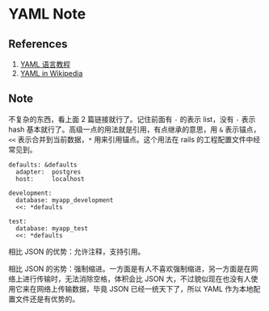 # YAML Note

## References

1. [YAML 语言教程](http://www.ruanyifeng.com/blog/2016/07/yaml.html)
1. [YAML in Wikipedia](https://zh.wikipedia.org/wiki/YAML)

## Note

不复杂的东西，看上面 2 篇链接就行了。记住前面有 `-` 的表示 list，没有 `-` 表示 hash 基本就行了。高级一点的用法就是引用，有点继承的意思，用 `&` 表示锚点，`<<` 表示合并到当前数据，`*` 用来引用锚点。这个用法在 rails 的工程配置文件中经常见到。

    defaults: &defaults
      adapter:  postgres
      host:     localhost

    development:
      database: myapp_development
      <<: *defaults

    test:
      database: myapp_test
      <<: *defaults

相比 JSON 的优势：允许注释，支持引用。

相比 JSON 的劣势：强制缩进。一方面是有人不喜欢强制缩进，另一方面是在网络上进行传输时，无法消除空格，体积会比 JSON 大，不过貌似现在也没有人使用它来在网络上传输数据，毕竟 JSON 已经一统天下了，所以 YAML 作为本地配置文件还是有优势的。

